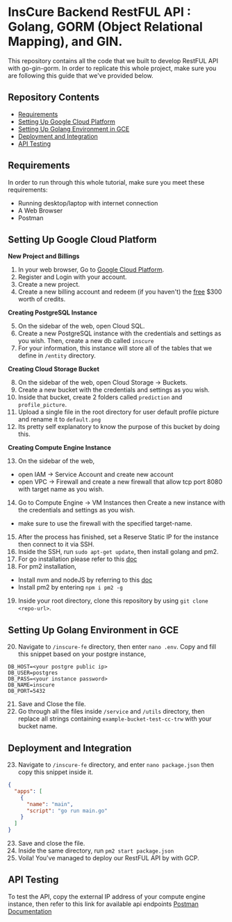 # InsCure Backend RestFUL API : Golang, GORM (Object Relational Mapping), and GIN.

This repository contains all the code that we built to develop RestFUL API with go-gin-gorm. In order to replicate this whole project, make sure you are following this guide that we've provided below.

## Repository Contents

- [Requirements](#requirements)
- [Setting Up Google Cloud Platform](#setting-up-google-cloud-platform)
- [Setting Up Golang Environment in GCE](#setting-up-golang-environment-in-gce)
- [Deployment and Integration](#deployment-and-integration)
- [API Testing](#api-testing)

## Requirements

In order to run through this whole tutorial, make sure you meet these requirements:

- Running desktop/laptop with internet connection
- A Web Browser
- Postman

## Setting Up Google Cloud Platform

**New Project and Billings**

1. In your web browser, Go to [Google Cloud Platform](https://console.cloud.google.com/).
2. Register and Login with your account.
3. Create a new project.
4. Create a new billing account and redeem (if you haven't) the [free](https://cloud.google.com/free?hl=en) $300 worth of credits.

**Creating PostgreSQL Instance**

5. On the sidebar of the web, open Cloud SQL.
6. Create a new PostgreSQL instance with the credentials and settings as you wish. Then, create a new db called ``inscure``
7. For your information, this instance will store all of the tables that we define in ``/entity`` directory.

**Creating Cloud Storage Bucket**

8. On the sidebar of the web, open Cloud Storage -> Buckets.
9. Create a new bucket with the credentials and settings as you wish.
10. Inside that bucket, create 2 folders called ``prediction`` and ``profile_picture``. 
11. Upload a single file in the root directory for user default profile picture and rename it to ``default.png``
12. Its pretty self explanatory to know the purpose of this bucket by doing this.

**Creating Compute Engine Instance**

13. On the sidebar of the web, 
  - open IAM -> Service Account and create new account
  - open VPC -> Firewall and create a new firewall that allow tcp port 8080 with target name as you wish.
14. Go to Compute Engine -> VM Instances then Create a new instance with the credentials and settings as you wish.
  - make sure to use the firewall with the specified target-name.
15. After the process has finished, set a Reserve Static IP for the instance then connect to it via SSH.
16. Inside the SSH, run ``sudo apt-get update``, then install golang and pm2.
17. For go installation please refer to this [doc](https://go.dev/doc/install)
18. For pm2 installation,
  - Install nvm and nodeJS by referring to this [doc](https://gist.github.com/d2s/372b5943bce17b964a79)
  - Install pm2 by entering ``npm i pm2 -g``
19. Inside your root directory, clone this repository by using ``git clone <repo-url>``.

## Setting Up Golang Environment in GCE

20. Navigate to ``/inscure-fe`` directory, then enter ``nano .env``. Copy and fill this snippet based on your postgre instance,
```
DB_HOST=<your postgre public ip>
DB_USER=postgres
DB_PASS=<your instance password>
DB_NAME=inscure
DB_PORT=5432
```
21. Save and Close the file.
22. Go through all the files inside ``/service`` and ``/utils`` directory, then replace all strings containing ``example-bucket-test-cc-trw`` with your bucket name.

## Deployment and Integration

23. Navigate to ``/inscure-fe`` directory, and enter ``nano package.json`` then copy this snippet inside it.
```json
{
  "apps": [
    {
      "name": "main",
      "script": "go run main.go"
    }
  ]
}
```
23. Save and close the file.
24. Inside the same directory, run ``pm2 start package.json``
25. Voila! You've managed to deploy our RestFUL API by with GCP.

## API Testing

To test the API, copy the external IP address of your compute engine instance, then refer to this link for available api endpoints
[Postman Documentation](https://documenter.getpostman.com/view/25927897/2sA3XV7eCN)
